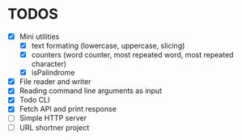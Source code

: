 # TODOS

-   [x] Mini utilities
    -   [x] text formating (lowercase, uppercase, slicing)
    -   [x] counters (word counter, most repeated word, most repeated character)
    -   [x] isPalindrome
-   [x] File reader and writer
-   [x] Reading command line arguments as input
-   [x] Todo CLI
-   [x] Fetch API and print response
-   [ ] Simple HTTP server
-   [ ] URL shortner project
<!-- NEED MORE INFO ABOUT GOROUTINES -->
